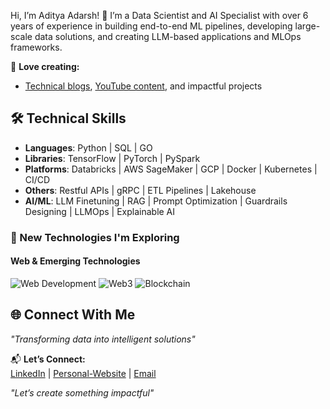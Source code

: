 Hi, I’m Aditya Adarsh! 👋 I’m a Data Scientist and AI Specialist with over 6 years of experience in building end-to-end ML pipelines, developing large-scale data solutions, and creating LLM-based applications and MLOps frameworks.

📝 **Love creating:**  
- [Technical blogs](https://adityaadarsh.hashnode.dev/), [YouTube content](https://www.youtube.com/@butterfly_learner), and impactful projects  

## 🛠 Technical Skills
- **Languages**: Python | SQL | GO  
- **Libraries**: TensorFlow | PyTorch | PySpark  
- **Platforms**: Databricks | AWS SageMaker | GCP | Docker | Kubernetes | CI/CD  
- **Others**: Restful APIs | gRPC | ETL Pipelines | Lakehouse  
- **AI/ML**: LLM Finetuning | RAG | Prompt Optimization | Guardrails Designing | LLMOps | Explainable AI  

### 🌱 New Technologies I'm Exploring
#### Web & Emerging Technologies
![Web Development](https://img.shields.io/badge/Web-Development-4A90E2?style=for-the-badge)
![Web3](https://img.shields.io/badge/Web3-000000?style=for-the-badge&logo=web3.js&logoColor=white)
![Blockchain](https://img.shields.io/badge/Blockchain-121D33?style=for-the-badge&logo=bitcoin&logoColor=white)

## 🌐 Connect With Me

*"Transforming data into intelligent solutions"*

📬 **Let’s Connect:**  
[LinkedIn](https://www.linkedin.com/in/aditya-adarsh-657320188/) | [Personal-Website](https://adityaadarsh.github.io/) | [Email](mailto:aditya.adarsh@gmail.com)  

*"Let’s create something impactful"*
